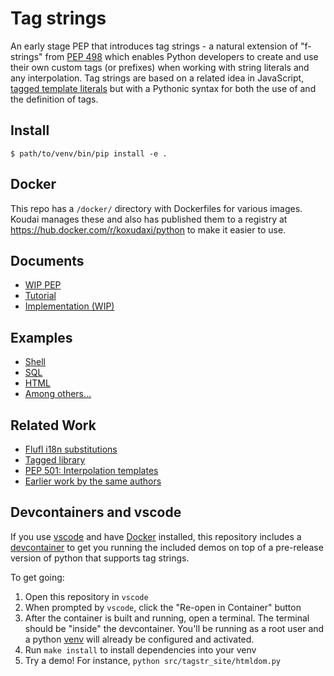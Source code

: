 # Tag strings

An early stage PEP that introduces tag strings - a natural extension of "f-strings" from [PEP 498](https://peps.python.org/pep-0498/) which enables Python developers to create and use their own custom tags (or prefixes) when working with string literals and any interpolation. Tag strings are based on a related idea in JavaScript, [tagged template literals](https://developer.mozilla.org/en-US/docs/Web/JavaScript/Reference/Template_literals#tagged_templates) but with a Pythonic syntax for both the use of and the definition of tags.

## Install

```shell
$ path/to/venv/bin/pip install -e .
```

## Docker

This repo has a `/docker/` directory with Dockerfiles for various images.
Koudai manages these and also has published them to a registry at https://hub.docker.com/r/koxudaxi/python
to make it easier to use.

## Documents

- [WIP PEP](https://github.com/jimbaker/tagstr/blob/main/docs/pep.rst)
- [Tutorial](https://github.com/jimbaker/tagstr/blob/main/docs/tutorial.rst)
- [Implementation (WIP)](https://github.com/gvanrossum/cpython/tree/tag-strings-v2)

## Examples

- [Shell](https://github.com/jimbaker/tagstr/blob/main/src/tagstr/shell.py)
- [SQL](https://github.com/jimbaker/tagstr/blob/main/src/tagstr/sql.py)
- [HTML](https://github.com/jimbaker/tagstr/blob/main/src/tagstr/htmldom.py)
- [Among others...](https://github.com/jimbaker/tagstr/blob/main/src/tagstr)

## Related Work

- [Flufl i18n substitutions](https://flufli18n.readthedocs.io/en/stable/using.html#substitutions-and-placeholders)
- [Tagged library](https://github.com/jviide/tagged)
- [PEP 501: Interpolation templates](https://peps.python.org/pep-0501/)
- [Earlier work by the same authors](https://github.com/jimbaker/fl-string-pep)

## Devcontainers and vscode

If you use [vscode](https://code.visualstudio.com/) and have [Docker](https://www.docker.com/) installed, this repository includes a [devcontainer](https://code.visualstudio.com/docs/devcontainers/containers) to get you running the included demos on top of a pre-release version of python that supports tag strings.

To get going:

1. Open this repository in `vscode`
2. When prompted by `vscode`, click the "Re-open in Container" button
3. After the container is built and running, open a terminal. The terminal should be "inside" the devcontainer. You'll be running as a root user and a python [venv](https://docs.python.org/3/library/venv.html) will already be configured and activated.
4. Run `make install` to install dependencies into your venv
5. Try a demo! For instance, `python src/tagstr_site/htmldom.py`
